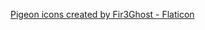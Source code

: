 <a href="https://www.flaticon.com/free-icons/pigeon" title="pigeon icons">Pigeon icons created by Fir3Ghost - Flaticon</a>